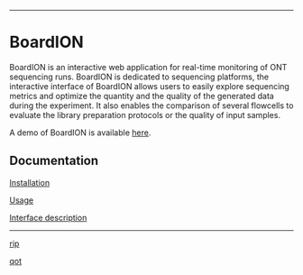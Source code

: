  ---
# BoardION

BoardION is an interactive web application for real-time monitoring of ONT sequencing runs. BoardION is dedicated to sequencing platforms, the interactive interface of BoardION allows users to easily explore sequencing metrics and optimize the quantity and the quality of the generated data during the experiment. It also enables the comparison of several flowcells to evaluate the library preparation protocols or the quality of input samples.

A demo of BoardION is available [here](https://boardion.genoscope.cns.fr/).

## Documentation

[Installation](docs/installation.md)

[Usage](docs/usage.md)

[Interface description](docs/ui.md)

---

[rip](docs/images/tabRunInProgress.png)

[qot](docs/images/qot.png)
